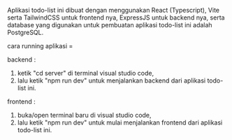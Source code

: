 Aplikasi todo-list ini dibuat dengan menggunakan React (Typescript), Vite serta TailwindCSS untuk frontend nya,
ExpressJS untuk backend nya, serta database yang digunakan untuk pembuatan aplikasi todo-list ini adalah PostgreSQL.

cara running aplikasi =

  backend :
  1. ketik "cd server" di terminal visual studio code,
  2. lalu ketik "npm run dev" untuk menjalankan backend dari aplikasi todo-list ini.

  frontend :
  1. buka/open terminal baru di visual studio code,
  2. lalu ketik "npm run dev" untuk mulai menjalankan frontend dari aplikasi todo-list ini.
